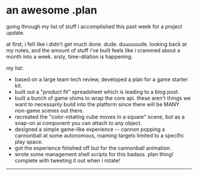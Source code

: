 # an awesome .plan

going through my list of stuff i accomplished this past week for a project update.

at first, i felt like i didn't get much done.  dude.  duuuuuude. looking back at my notes, and the amount of stuff i've built feels like i crammed about a month into a week.  srsly, time-dilation is happening.

my list:

- based on a large team tech review, developed a plan for a game starter kit.
- built out a "product fit" spreadsheet which is leading to a blog post.
- built a bunch of game shims to wrap the core api.  these aren't things we want to necessarily build into the platform since there will be MANY non-game scenes out there.
- recreated the "color-rotating cube moves in a square" scene, but as a snap-on ai component you can attach to any object.
- designed a simple game-like experience -- cannon popping a cannonball at some autonomous, roaming targets limited to a specific play space.
- got the experience finished off but for the cannonball animation.
- wrote some management shell scripts for this badass .plan thing!  complete with tweeting it out when i rotate!

---

